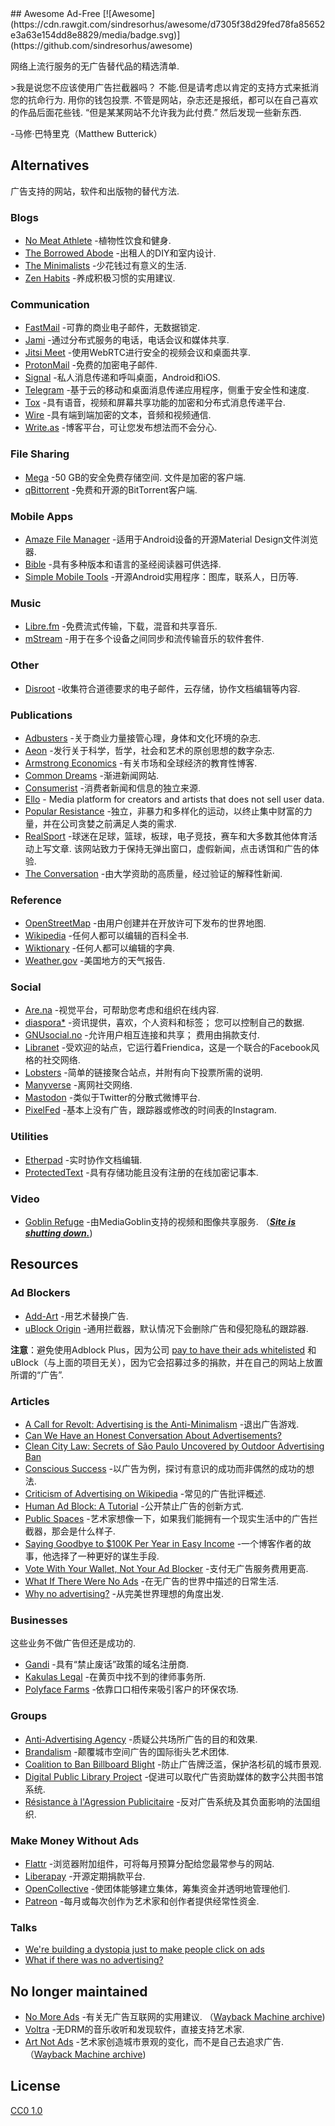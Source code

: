 <div class="github-widget" data-repo="johnjago/awesome-ad-free"></div>
<script async src="https://pagead2.googlesyndication.com/pagead/js/adsbygoogle.js"></script><ins class="adsbygoogle" style="display:block" data-ad-client="ca-pub-6890694312814945" data-ad-slot="5473692530" data-ad-format="auto"  data-full-width-responsive="true"></ins><script>(adsbygoogle = window.adsbygoogle || []).push({});</script>
## Awesome Ad-Free [![Awesome](https://cdn.rawgit.com/sindresorhus/awesome/d7305f38d29fed78fa85652e3a63e154dd8e8829/media/badge.svg)](https://github.com/sindresorhus/awesome)

网络上流行服务的无广告替代品的精选清单.

 &gt;我是说您不应该使用广告拦截器吗？ 不能.但是请考虑以肯定的支持方式来抵消您的抗命行为. 用你的钱包投票. 不管是网站，杂志还是报纸，都可以在自己喜欢的作品后面花些钱.  “但是某某网站不允许我为此付费.” 然后发现一些新东西.

-马修·巴特里克（Matthew Butterick）



## Alternatives

广告支持的网站，软件和出版物的替代方法.

### Blogs

- [No Meat Athlete](https://www.nomeatathlete.com/resources/) -植物性饮食和健身.
- [The Borrowed Abode](http://theborrowedabode.com/advertise/) -出租人的DIY和室内设计.
- [The Minimalists](https://www.theminimalists.com/) -少花钱过有意义的生活.
- [Zen Habits](https://zenhabits.net/) -养成积极习惯的实用建议.

### Communication

- [FastMail](https://www.fastmail.com/) -可靠的商业电子邮件，无数据锁定.
- [Jami](https://jami.net/) -通过分布式服务的电话，电话会议和媒体共享.
- [Jitsi Meet](https://jitsi.org/jitsi-meet/) -使用WebRTC进行安全的视频会议和桌面共享.
- [ProtonMail](https://protonmail.com/) -免费的加密电子邮件.
- [Signal](https://www.whispersystems.org/) -私人消息传递和呼叫桌面，Android和iOS.
- [Telegram](https://telegram.org/) -基于云的移动和桌面消息传递应用程序，侧重于安全性和速度.
- [Tox](https://tox.chat/) -具有语音，视频和屏幕共享功能的加密和分布式消息传递平台.
- [Wire](https://wire.com/en/privacy/) -具有端到端加密的文本，音频和视频通信.
- [Write.as](https://write.as/principles) -博客平台，可让您发布想法而不会分心.

### File Sharing

- [Mega](https://mega.nz/)  -50 GB的安全免费存储空间. 文件是加密的客户端.
- [qBittorrent](https://www.qbittorrent.org/) -免费和开源的BitTorrent客户端.

### Mobile Apps

- [Amaze File Manager](https://github.com/arpitkh96/AmazeFileManager) -适用于Android设备的开源Material Design文件浏览器.
- [Bible](https://www.bible.com/) -具有多种版本和语言的圣经阅读器可供选择.
- [Simple Mobile Tools](https://simplemobiletools.github.io/) -开源Android实用程序：图库，联系人，日历等.

### Music

- [Libre.fm](https://libre.fm/) -免费流式传输，下载，混音和共享音乐.
- [mStream](http://mstream.io/) -用于在多个设备之间同步和流传输音乐的软件套件.

### Other

- [Disroot](https://disroot.org/) -收集符合道德要求的电子邮件，云存储，协作文档编辑等内容.

### Publications

- [Adbusters](https://www.adbusters.org/) -关于商业力量接管心理，身体和文化环境的杂志.
- [Aeon](https://aeon.co/) -发行关于科学，哲学，社会和艺术的原创思想的数字杂志.
- [Armstrong Economics](https://www.armstrongeconomics.com/uncategorized/no-advertising/) -有关市场和全球经济的教育性博客.
- [Common Dreams](https://www.commondreams.org/) -渐进新闻网站.
- [Consumerist](https://consumerist.com/) -消费者新闻和信息的独立来源.
- [Ello](https://ello.co/) - Media platform for creators and artists that does not sell user data.
- [Popular Resistance](https://popularresistance.org/) -独立，非暴力和多样化的运动，以终止集中财富的力量，并在公司贪婪之前满足人类的需求.
- [RealSport](https://realsport101.com/)  -球迷在足球，篮球，板球，电子竞技，赛车和大多数其他体育活动上写文章. 该网站致力于保持无弹出窗口，虚假新闻，点击诱饵和广告的体验.
- [The Conversation](https://theconversation.com/) -由大学资助的高质量，经过验证的解释性新闻.

### Reference

- [OpenStreetMap](https://www.openstreetmap.org) -由用户创建并在开放许可下发布的世界地图.
- [Wikipedia](https://en.wikipedia.org/wiki/Main_Page) -任何人都可以编辑的百科全书.
- [Wiktionary](https://www.wiktionary.org/) -任何人都可以编辑的字典.
- [Weather.gov](http://www.weather.gov/) -美国地方的天气报告.

### Social

- [Are.na](https://www.are.na/) -视觉平台，可帮助您考虑和组织在线内容.
- [diaspora*](https://diasp.org/)  -资讯提供，喜欢，个人资料和标签； 您可以控制自己的数据.
- [GNUsocial.no](https://gnusocial.no)  -允许用户相互连接和共享； 费用由捐款支付.
- [Libranet](https://libranet.de/) -受欢迎的站点，它运行着Friendica，这是一个联合的Facebook风格的社交网络.
- [Lobsters](https://lobste.rs/) -简单的链接聚合站点，并附有向下投票所需的说明.
- [Manyverse](https://www.manyver.se/) -离网社交网络.
- [Mastodon](https://mastodon.social) -类似于Twitter的分散式微博平台.
- [PixelFed](https://pixelfed.social/) -基本上没有广告，跟踪器或修改的时间表的Instagram.

### Utilities

- [Etherpad](https://etherpad.wikimedia.org/) -实时协作文档编辑.
- [ProtectedText](https://www.protectedtext.com/) -具有存储功能且没有注册的在线加密记事本.

### Video

- [Goblin Refuge](https://goblinrefuge.com/mediagoblin/)  -由MediaGoblin支持的视频和图像共享服务.  （**_[Site is shutting down.](https://twitter.com/GoblinRefuge/status/1345556196715991040)_**)

## Resources

### Ad Blockers

- [Add-Art](https://add-art.org/) -用艺术替换广告.
- [uBlock Origin](https://github.com/gorhill/uBlock) -通用拦截器，默认情况下会删除广告和侵犯隐私的跟踪器.

**注意**：避免使用Adblock Plus，因为公司 [pay to have their ads whitelisted](https://en.wikipedia.org/wiki/Adblock_Plus#Controversy_over_ad_filtering_and_ad_whitelisting) 和uBlock（与上面的项目无关），因为它会招募过多的捐款，并在自己的网站上放置所谓的“广告”.

### Articles

- [A Call for Revolt: Advertising is the Anti-Minimalism](https://zenhabits.net/opt-out/) -退出广告游戏.
- [Can We Have an Honest Conversation About Advertisements?](https://www.theminimalists.com/ads/)
- [Clean City Law: Secrets of São Paulo Uncovered by Outdoor Advertising Ban](https://99percentinvisible.org/article/clean-city-law-secrets-sao-paulo-uncovered-outdoor-advertising-ban/)
- [Conscious Success](https://www.stevepavlina.com/blog/2011/12/conscious-success/) -以广告为例，探讨有意识的成功而非偶然的成功的想法.
- [Criticism of Advertising on Wikipedia](https://en.wikipedia.org/wiki/Criticism_of_advertising) -常见的广告批评概述.
- [Human Ad Block: A Tutorial](https://maxlath.eu/posts/ad-blocker-humain/) -公开禁止广告的创新方式.
- [Public Spaces](http://www.perezhiguera.com/publicspaces) -艺术家想像一下，如果我们能拥有一个现实生活中的广告拦截器，那会是什么样子.
- [Saying Goodbye to $100K Per Year in Easy Income](https://www.stevepavlina.com/blog/2008/10/dropping-adsense-saying-goodbye-to-100k-per-year-in-easy-income/) -一个博客作者的故事，他选择了一种更好的谋生手段.
- [Vote With Your Wallet, Not Your Ad Blocker](http://practicaltypography.com/vote-with-your-wallet.html) -支付无广告服务费用更高.
- [What If There Were No Ads](https://www.huffingtonpost.com/tom-j-hidvegi/what-if-there-were-no-ads_b_4458530.html) -在无广告的世界中描述的日常生活.
- [Why no advertising?](https://sivers.org/noads) -从完美世界理想的角度出发.

### Businesses

这些业务不做广告但还是成功的.

- [Gandi](https://www.gandi.net/) -具有“禁止废话”政策的域名注册商.
- [Kakulas Legal](https://www.kakulas.com.au/who-we-are/no-advertising/) -在黄页中找不到的律师事务所.
- [Polyface Farms](http://www.polyfacefarms.com/no-advertising/) -依靠口口相传来吸引客户的环保农场.

### Groups

- [Anti-Advertising Agency](https://antiadvertisingagency.com/our-mission/) -质疑公共场所广告的目的和效果.
- [Brandalism](http://brandalism.ch) -颠覆城市空间广告的国际街头艺术团体.
- [Coalition to Ban Billboard Blight](http://banbillboardblight.org) -防止广告牌泛滥，保护洛杉矶的城市景观.
- [Digital Public Library Project](http://no-ads.ca/) -促进可以取代广告资助媒体的数字公共图书馆系统.
- [Résistance à l'Agression Publicitaire](https://antipub.org/) -反对广告系统及其负面影响的法国组织.

### Make Money Without Ads

- [Flattr](https://flattr.com/) -浏览器附加组件，可将每月预算分配给您最常参与的网站.
- [Liberapay](https://liberapay.com/) -开源定期捐款平台.
- [OpenCollective](https://opencollective.com/) -使团体能够建立集体，筹集资金并透明地管理他们.
- [Patreon](https://www.patreon.com/) -每月或每次创作为艺术家和创作者提供经常性资金.

### Talks

- [We're building a dystopia just to make people click on ads](https://www.ted.com/talks/zeynep_tufekci_we_re_building_a_dystopia_just_to_make_people_click_on_ads)
- [What if there was no advertising?](https://www.youtube.com/watch?v=01PUSrLCvcM)

## No longer maintained
- [No More Ads](https://nomoreads.org)  -有关无广告互联网的实用建议.  （[Wayback Machine archive](http://web.archive.org/web/20190121234844/https://nomoreads.org/))
- [Voltra](https://voltra.co/) -无DRM的音乐收听和发现软件，直接支持艺术家.
- [Art Not Ads](http://artnotads.org)  -艺术家创造城市景观的变化，而不是自己去追求广告.  （[Wayback Machine archive](http://web.archive.org/web/20190111233537/http://artnotads.org/))

## License

[CC0 1.0](https://creativecommons.org/publicdomain/zero/1.0/)
